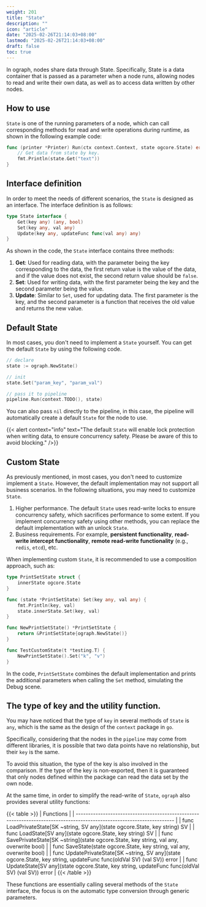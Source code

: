 ```yaml
---
weight: 201
title: "State"
description: ""
icon: "article"
date: "2025-02-26T21:14:03+08:00"
lastmod: "2025-02-26T21:14:03+08:00"
draft: false
toc: true
---
```


In ograph, nodes share data through State. Specifically, State is a data container that is passed as a parameter when a node runs, allowing nodes to read and write their own data, as well as to access data written by other nodes.

## How to use

`State` is one of the running parameters of a node, which can call corresponding methods for read and write operations during runtime, as shown in the following example code:

```go
func (printer *Printer) Run(ctx context.Context, state ogcore.State) error {
	// Get data from state by key.
	fmt.Println(state.Get("text"))
}
```

## Interface definition

In order to meet the needs of different scenarios, the `State` is designed as an interface. The interface definition is as follows:

```go
type State interface {
	Get(key any) (any, bool)
	Set(key any, val any)
	Update(key any, updateFunc func(val any) any)
}
```

As shown in the code, the `State` interface contains three methods:

1. **Get**: Used for reading data, with the parameter being the key corresponding to the data, the first return value is the value of the data, and if the value does not exist, the second return value should be `false`.
2. **Set**: Used for writing data, with the first parameter being the key and the second parameter being the value.
3. **Update**: Similar to `Set`, used for updating data. The first parameter is the key, and the second parameter is a function that receives the old value and returns the new value.



## Default State

In most cases, you don't need to implement a `State` yourself. You can get the default `State` by using the following code.

```go
// declare
state := ograph.NewState()

// init
state.Set("param_key", "param_val")

// pass it to pipeline
pipeline.Run(context.TODO(), state)
```

You can also pass `nil` directly to the pipeline, in this case, the pipeline will automatically create a default `State` for the node to use.

{{< alert context="info" text="The default `State` will enable lock protection when writing data, to ensure concurrency safety. Please be aware of this to avoid blocking." />}}

## Custom State

As previously mentioned, in most cases, you don't need to customize implement a `State`. However, the default implementation may not support all business scenarios. In the following situations, you may need to customize `State`.

1. Higher performance. The default `State` uses read-write locks to ensure concurrency safety, which sacrifices performance to some extent. If you implement concurrency safety using other methods, you can replace the default implementation with an unlock `State`.
2. Business requirements. For example, **persistent functionality**, **read-write intercept functionality**, **remote read-write functionality** (e.g., `redis`, `etcd`), etc.

When implementing custom `State`, it is recommended to use a composition approach, such as:

```go
type PrintSetState struct {
	innerState ogcore.State
}

func (state *PrintSetState) Set(key any, val any) {
	fmt.Println(key, val)
	state.innerState.Set(key, val)
}

func NewPrintSetState() *PrintSetState {
	return &PrintSetState{ograph.NewState()}
}

func TestCustomState(t *testing.T) {
	NewPrintSetState().Set("k", "v")
}
```

In the code, `PrintSetState` combines the default implementation and prints the additional parameters when calling the `Set` method, simulating the Debug scene.

## The type of key and the utility function.

You may have noticed that the type of `key` in several methods of `State` is `any`, which is the same as the design of the `context` package in `go`.

Specifically, considering that the nodes in the `pipeline` may come from different libraries, it is possible that two data points have no relationship, but their `key` is the same.

To avoid this situation, the type of the key is also involved in the comparison. If the type of the key is non-exported, then it is guaranteed that only nodes defined within the package can read the data set by the own node.

At the same time, in order to simplify the read-write of `State`, `ograph` also provides several utility functions:

{{< table >}}
| Functions                                                                                                              |
| ---------------------------------------------------------------------------------------------------------------------- |
| func LoadPrivateState[SK ~string, SV any](state ogcore.State, key string) SV                                           |
| func LoadState[SV any](state ogcore.State, key string) SV                                                              |
| func SavePrivateState[SK ~string](state ogcore.State, key string, val any, overwrite bool)                             |
| func SaveState(state ogcore.State, key string, val any, overwrite bool)                                                |
| func UpdatePrivateState[SK ~string, SV any](state ogcore.State, key string, updateFunc func(oldVal SV) (val SV)) error |
| func UpdateState[SV any](state ogcore.State, key string, updateFunc func(oldVal SV) (val SV)) error                    |
{{< /table >}}

These functions are essentially calling several methods of the `State` interface, the focus is on the automatic type conversion through generic parameters.